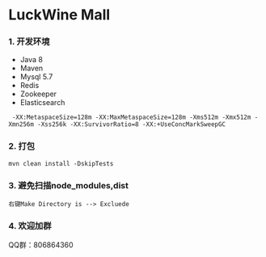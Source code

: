# LuckWine Mall 

### 1. 开发环境
* Java 8 
* Maven
* Mysql 5.7 
* Redis
* Zookeeper
* Elasticsearch

```
 -XX:MetaspaceSize=128m -XX:MaxMetaspaceSize=128m -Xms512m -Xmx512m -Xmn256m -Xss256k -XX:SurvivorRatio=8 -XX:+UseConcMarkSweepGC
```
### 2. 打包
```
mvn clean install -DskipTests
```

### 3. 避免扫描node_modules,dist
```
右键Make Directory is --> Excluede 
```

### 4. 欢迎加群

QQ群：806864360

